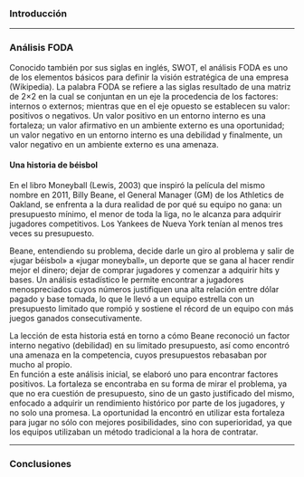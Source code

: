 ### Introducción

---

### Análisis FODA

Conocido también por sus siglas en inglés, SWOT, el análisis FODA es uno de los elementos básicos para definir la visión estratégica de una empresa (Wikipedia). La palabra FODA se refiere a las siglas resultado de una matriz de 2×2 en la cual se conjuntan en un eje la procedencia de los factores: internos o externos; mientras que en el eje opuesto se establecen su valor: positivos o negativos. Un valor positivo en un entorno interno es una fortaleza; un valor afirmativo en un ambiente externo es una oportunidad; un valor negativo en un entorno interno es una debilidad y finalmente, un valor negativo en un ambiente externo es una amenaza.

#### Una historia de béisbol

En el libro Moneyball (Lewis, 2003) que inspiró la película del mismo nombre en 2011, Billy Beane, el General Manager (GM) de los Athletics de Oakland, se enfrenta a la dura realidad de por qué su equipo no gana: un presupuesto mínimo, el menor de toda la liga, no le alcanza para adquirir jugadores competitivos. Los Yankees de Nueva York tenían al menos tres veces su presupuesto.

Beane, entendiendo su problema, decide darle un giro al problema y salir de «jugar béisbol» a «jugar moneyball», un deporte que se gana al hacer rendir mejor el dinero; dejar de comprar jugadores y comenzar a adquirir hits y bases. Un análisis estadístico le permite encontrar a jugadores menospreciados cuyos números justifiquen una alta relación entre dólar pagado y base tomada, lo que le llevó a un equipo estrella con un presupuesto limitado que rompió y sostiene el récord de un equipo con más juegos ganados consecutivamente.

La lección de esta historia está en torno a cómo Beane reconoció un factor interno negativo (debilidad) en su limitado presupuesto, así como encontró una amenaza en la competencia, cuyos presupuestos rebasaban por mucho al propio.  
En función a este análisis inicial, se elaboró uno para encontrar factores positivos. La fortaleza se encontraba en su forma de mirar el problema, ya que no era cuestión de presupuesto, sino de un gasto justificado del mismo, enfocado a adquirir un rendimiento histórico por parte de los jugadores, y no solo una promesa. La oportunidad la encontró en utilizar esta fortaleza para jugar no sólo con mejores posibilidades, sino con superioridad, ya que los equipos utilizaban un método tradicional a la hora de contratar.




---

### Conclusiones

